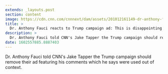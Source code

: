 ```yaml
--- 
extends: _layouts.post 
section: content 
image: https://cdn.cnn.com/cnnnext/dam/assets/201012161149-dr-anthony-fauci-10122020-super-tease.jpg 
title: > 
  Dr. Anthony Fauci reacts to Trump campaign ad: This is disappointing 
description: > 
  Dr. Anthony Fauci told CNN's Jake Tapper the Trump campaign should remove their ad featuring his comments which he says were used out of context. 
date: 1602557885.8887403 
--- 
```

Dr. Anthony Fauci told CNN's Jake Tapper the Trump campaign should remove their ad featuring his comments which he says were used out of context.